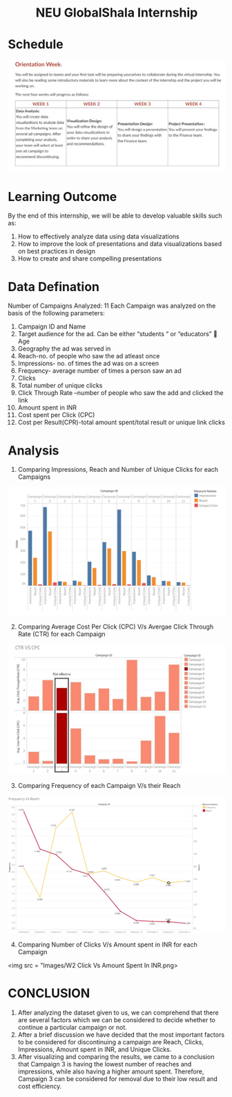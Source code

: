 # <p align = "center">NEU GlobalShala Internship</p>

# Schedule
![](Schedule.jpeg)

# Learning Outcome
By the end of this internship, we will be able to develop valuable skills such as:
1. How to effectively analyze data using data visualizations
2. How to improve the look of presentations and data visualizations based on best practices in design
3. How to create and share compelling presentations

# Data Defination
Number of Campaigns Analyzed: 11
Each Campaign was analyzed on the basis of the following parameters:
1. Campaign ID and Name
2. Target audience for the ad. Can be either “students “ or “educators”  Age
3. Geography the ad was served in
4. Reach-no. of people who saw the ad atleast once
5. Impressions- no. of times the ad was on a screen
6. Frequency- average number of times a person saw an ad
7. Clicks
8. Total number of unique clicks
9. Click Through Rate –number of people who saw the add and clicked the link
10. Amount spent in INR
11. Cost spent per Click (CPC)
12. Cost per Result(CPR)-total amount spent/total result or unique link clicks

# Analysis
1. Comparing Impressions, Reach and Number of Unique Clicks for each Campaigns

<img src = "Images/Picture 2.png">

2. Comparing Average Cost Per Click (CPC) V/s Avergae Click Through Rate (CTR) for each Campaign

<img src = "Images/Picture 3.png">

3. Comparing Frequency of each Campaign V/s their Reach

<img src = "Images/W2 Frequency Vs Reach.png">

4. Comparing Number of Clicks V/s Amount spent in INR for each Campaign

<img src = "Images/W2 Click Vs Amount Spent In INR.png>


# CONCLUSION
1. After analyzing the dataset given to us, we can comprehend that there are several factors which we can be considered to decide whether to continue a particular campaign or not.
2. After a brief discussion we have decided that the most important factors to be considered for discontinuing a campaign are Reach, Clicks, Impressions, Amount spent in INR, and Unique Clicks.
3. After visualizing and comparing the results, we came to a conclusion that Campaign 3 is having the lowest number of reaches and impressions, while also having a higher amount spent. Therefore, Campaign 3 can be considered for removal due to their low result and cost efficiency.
 
